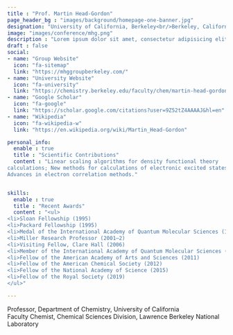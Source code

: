 ```yaml
---
title : "Prof. Martin Head-Gordon"
page_header_bg : "images/background/homepage-one-banner.jpg"
designation: "University of California, Berkeley<br/>Berkeley, California, USA"
image: "images/conference/mhg.png"
description : "Lorem ipsum dolor sit amet, consectetur adipisicing elit. Maiores, velit."
draft : false
social:
- name: "Group Website"
  icon: "fa-sitemap"
  link: "https://mhggroupberkeley.com/"
- name: "University Website"
  icon: "fa-university"
  link: "https://chemistry.berkeley.edu/faculty/chem/martin-head-gordon"
- name: "Google Scholar"
  icon: "fa-google"
  link: "https://scholar.google.com/citations?user=9Z52tZ4AAAAJ&hl=en"
- name: "Wikipedia"
  icon: "fa-wikipedia-w"
  link: "https://en.wikipedia.org/wiki/Martin_Head-Gordon"

personal_info:
  enable : true
  title : "Scientific Contributions"
  content : "Linear scaling algorithms for density functional theory
calculations; New methods for calculations of electronic excited states;
Advances in electron correlation methods."


skills:
  enable : true
  title : "Recent Awards"
  content : "<ul>
<li>Sloan Fellowship (1995)
<li>Packard Fellowship (1995)
<li>Medal of the International Academy of Quantum Molecular Sciences (1998)
<li>Miller Research Professor (2001–2)
<li>Visiting Fellow, Clare Hall (2006)
<li>Member of the International Academy of Quantum Molecular Sciences (2006)
<li>Fellow of the American Academy of Arts and Sciences (2011)
<li>Fellow of the American Chemical Society (2012)
<li>Fellow of the National Academy of Science (2015)
<li>Fellow of the Royal Society (2019)
</ul>"

---
```

Professor, Department of Chemistry, University of California<br/>
Faculty Chemist, Chemical Sciences Division, Lawrence Berkeley National Laboratory
